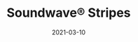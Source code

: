 ---
title: "Soundwave® Stripes"
description: "Soundwave%AE%20Stripes%20is%20a%20sound%20absorbent%20designed%20by%20Richard%20Hutten.%20Hutten%u2019s%20design%20of%20Stripes%20is%20characterized%20by%20flexibility%3B%20a%20flexibility%20that%20means%20that%20Soundwave%AE%20Stripes%20can%20be%20combined%20in%20many%20different%20ways.%20This%20in%20turn%20means%20that%20each%20interior%20where%20Stripes%20is%20used%20can%20become%20unique.%20The%20diversity%20that%20Stripes%20offers%20thereby%20becomes%20a%20useful%20tool%20to%20create%20interesting%20and%20varied%20interiors.%0A%0A%u201DOffecct%u2019s%20sound%20absorbents%20are%20by%20far%20the%20best%20on%20the%20market%20and%20I%20really%20wanted%20to%20add%20something%20special%20to%20the%20collection%u201D%2C%20says%20Richard%20Hutten.%0A%0A"
image_primary: "img/SOUNDWAVE-STRIPES-Acoustic-panels-Richard-Hutten-offecct-59010-91-12377.jpg"
image_secondary: "img/SOUNDWAVE-STRIPES-Acoustic-panels-Richard-Hutten-offecct-59010-11-6589.jpg"
href: "https://www.offecct.com/product/soundwave-stripes-acoustic-panel/"
tags: 
  - "Offecct"
  - "Acoustic Panels"
designer: "Richard Hutten"
category: "Acoustic Panels"
subtitle: ""
manufacturer: "Offecct"
slug: "/manufacturers/offecct/acoustic-panels/richard-hutten-soundwave-stripes"
date: "2021-03-10"
---